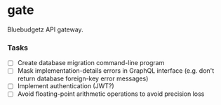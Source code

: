 # gate

Bluebudgetz API gateway.

### Tasks

- [ ] Create database migration command-line program
- [ ] Mask implementation-details errors in GraphQL interface (e.g. don't return database foreign-key error messages)
- [ ] Implement authentication (JWT?)
- [ ] Avoid floating-point arithmetic operations to avoid precision loss
